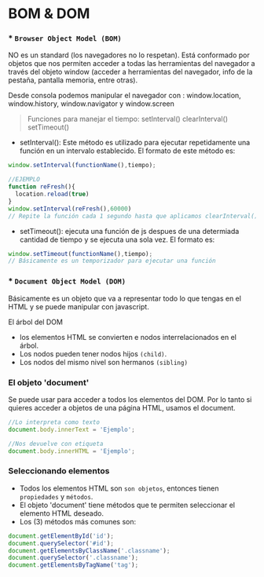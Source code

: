 # BOM & DOM

### * `Browser Object Model (BOM)` 
NO es un standard (los navegadores no lo respetan).
Está conformado por objetos que nos permiten acceder a todas las herramientas del navegador a través del objeto window (acceder a herramientas del navegador, info de la pestaña, pantalla memoria, entre otras).

Desde consola podemos manipular el navegador con : window.location, window.history, window.navigator y window.screen

>Funciones para manejar el tiempo: setInterval() clearInterval() setTimeout()

* setInterval(): Este método es utilizado para ejecutar repetidamente una función en un intervalo establecido. El formato de este método es:
```` javascript
window.setInterval(functionName(),tiempo);

//EJEMPLO
function reFresh(){
  location.reload(true)
}
window.setInterval(reFresh(),60000)
// Repite la función cada 1 segundo hasta que aplicamos clearInterval() que lo corta hasta cierto tiempo
````

* setTimeout(): ejecuta una función de js despues de una determiada cantidad de tiempo y se ejecuta una sola vez. El formato es:
```` js
window.setTimeout(functionName(),tiempo);
// Básicamente es un temporizador para ejecutar una función
````

### * `Document Object Model (DOM)` 
Básicamente es un objeto que va a representar todo lo que tengas en el HTML y se puede manipular con javascript.

El árbol del DOM
* los elementos HTML se convierten e nodos interrelacionados en el árbol.
* Los nodos pueden tener nodos hijos `(child)`.
* Los nodos del mismo nivel son hermanos `(sibling)`

### El objeto 'document'
Se puede usar para acceder a todos los elementos del DOM. Por lo tanto si quieres acceder a objetos de una página HTML, usamos el document.

```` js
//Lo interpreta como texto
document.body.innerText = 'Ejemplo';

//Nos devuelve con etiqueta
document.body.innerHTML = 'Ejemplo';
````

### Seleccionando elementos
* Todos los elementos HTML son `son objetos`, entonces tienen `propiedades` y `métodos`.
* El objeto 'document' tiene métodos que te permiten seleccionar el elemento HTML deseado.
* Los (3) métodos más comunes son:
```` js
document.getElementById('id');
document.querySelector('#id');
document.getElementsByClassName('.classname');
document.querySelector('.classname');
document.getElementsByTagName('tag');
````